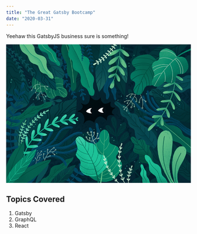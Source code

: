 ```yaml
---
title: "The Great Gatsby Bootcamp"
date: "2020-03-31"
---
```


Yeehaw this GatsbyJS business sure is something!

![Eyes peering out from dense jungle](./jungle.jpg)

## Topics Covered

1. Gatsby
2. GraphQL
3. React
